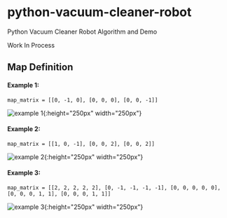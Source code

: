 # python-vacuum-cleaner-robot
Python Vacuum Cleaner Robot Algorithm and Demo 

Work In Process


## Map Definition


#### Example 1:
```
map_matrix = [[0, -1, 0], [0, 0, 0], [0, 0, -1]]
```

![example 1](https://github.com/charles-hsiao/python-vacuum-cleaner-robot/blob/master/doc/map/example_1.png){:height="250px" width="250px"}


#### Example 2:
```
map_matrix = [[1, 0, -1], [0, 0, 2], [0, 0, 2]]
```
![example 2](https://github.com/charles-hsiao/python-vacuum-cleaner-robot/blob/master/doc/map/example_2.png){:height="250px" width="250px"}


#### Example 3:
```
map_matrix = [[2, 2, 2, 2, 2], [0, -1, -1, -1, -1], [0, 0, 0, 0, 0], [0, 0, 0, 1, 1], [0, 0, 0, 1, 1]]
```
![example 3](https://github.com/charles-hsiao/python-vacuum-cleaner-robot/blob/master/doc/map/example_3.png){:height="250px" width="250px"}

